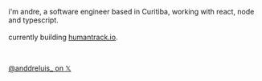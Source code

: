 i'm andre, a software engineer based in Curitiba, working with react, node and typescript. <br /> <br /> 
currently building <a href="humantrack.io">humantrack.io</a>.


<br/>  
 
<a href="https://twitter.com/anddreluis_">@anddreluis_ on 𝕏</a> 
 ### 
